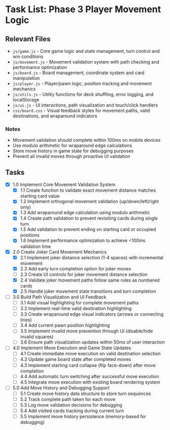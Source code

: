 # Task List: Phase 3 Player Movement Logic

## Relevant Files

- `js/game.js` - Core game logic and state management, turn control and win conditions
- `js/movement.js` - Movement validation system with path checking and performance optimization  
- `js/board.js` - Board management, coordinate system and card manipulation
- `js/player.js` - Player/pawn logic, position tracking and movement mechanics
- `js/utils.js` - Utility functions for deck shuffling, error logging, and localStorage
- `js/ui.js` - UI interactions, path visualization and touch/click handlers
- `css/board.css` - Visual feedback styles for movement paths, valid destinations, and wraparound indicators

### Notes

- Movement validation should complete within 100ms on mobile devices
- Use modulo arithmetic for wraparound edge calculations
- Store move history in game state for debugging purposes
- Prevent all invalid moves through proactive UI validation

## Tasks

- [x] 1.0 Implement Core Movement Validation System
  - [x] 1.1 Create function to validate exact movement distance matches starting card value
  - [x] 1.2 Implement orthogonal movement validation (up/down/left/right only)
  - [x] 1.3 Add wraparound edge calculation using modulo arithmetic
  - [x] 1.4 Create path validation to prevent revisiting cards during single turn
  - [x] 1.5 Add validation to prevent ending on starting card or occupied positions
  - [x] 1.6 Implement performance optimization to achieve <100ms validation time

- [x] 2.0 Create Joker Card Movement Mechanics
  - [x] 2.1 Implement joker distance selection (1-4 spaces) with incremental movement
  - [x] 2.2 Add early turn completion option for joker moves
  - [ ] 2.3 Create UI controls for joker movement distance selection
  - [x] 2.4 Validate joker movement paths follow same rules as numbered cards
  - [x] 2.5 Handle joker movement state transitions and turn completion

- [ ] 3.0 Build Path Visualization and UI Feedback
  - [ ] 3.1 Add visual highlighting for complete movement paths
  - [ ] 3.2 Implement real-time valid destination highlighting
  - [ ] 3.3 Create wraparound edge visual indicators (arrows or connecting lines)
  - [ ] 3.4 Add current pawn position highlighting
  - [ ] 3.5 Implement invalid move prevention through UI (disable/hide invalid squares)
  - [ ] 3.6 Ensure path visualization updates within 50ms of user interaction

- [ ] 4.0 Implement Move Execution and Game State Updates
  - [ ] 4.1 Create immediate move execution on valid destination selection
  - [ ] 4.2 Update game board state after completed moves
  - [ ] 4.3 Implement starting card collapse (flip face-down) after move completion
  - [ ] 4.4 Add automatic turn switching after successful move execution
  - [ ] 4.5 Integrate move execution with existing board rendering system

- [ ] 5.0 Add Move History and Debugging Support
  - [ ] 5.1 Create move history data structure to store turn sequences
  - [ ] 5.2 Track complete path taken for each move
  - [ ] 5.3 Log move validation decisions for debugging
  - [ ] 5.4 Add visited cards tracking during current turn
  - [ ] 5.5 Implement move history persistence (memory-based for debugging)